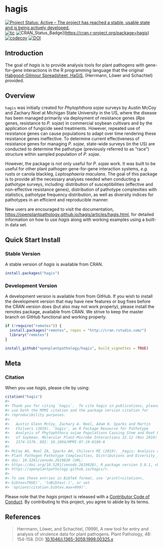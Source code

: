 
<!-- README.md is generated from README.Rmd. Please edit that file -->

# hagis
<!-- badges: start -->
[![Project Status: Active – The project has reached a stable, usable state and is being actively developed.](https://www.repostatus.org/badges/latest/active.svg)](https://www.repostatus.org/#active)
[![tic](https://github.com/openplantpathology/hagis/workflows/tic/badge.svg?branch=master)](https://github.com/openplantpathology/hagis/actions)
![CRAN\_Status\_Badge](https://www.r-pkg.org/badges/version/hagis)](https://cran.r-project.org/package=hagis)
[![codecov](https://codecov.io/gh/openplantpathology/hagis/branch/master/graph/badge.svg)](https://codecov.io/gh/openplantpathology/hagis)
[![DOI](https://zenodo.org/badge/164751172.svg)](https://zenodo.org/badge/latestdoi/164751172)
<!-- badges: end -->
## Introduction

The goal of *hagis* is to provide analysis tools for plant pathogens with gene-for-gene interactions in the R programming language that the original [Habgood-Gilmour Spreadsheet, HaGiS](https://onlinelibrary.wiley.com/doi/full/10.1046/j.1365-3059.1999.00325.x), (Herrmann, Löwer and Schachtel) provided.

## Overview

`hagis` was initially created for *Phytophthora sojae* surveys by Austin McCoy and Zachary Noel at Michigan State University in the US, where the disease has been managed primarily via deployment of resistance genes
(*Rps* genes, resistance to *P. sojae*) in commercial soybean cultivars and by the application of fungicide seed treatments.
However, repeated use of resistance genes can cause populations to adapt over time rendering these resistance genes ineffective.
To determine current effectiveness of resistance genes for managing *P. sojae*, state-wide surveys (in the US) are conducted to determine the pathotype (previously referred to as “race”) structure within sampled population of *P. sojae*.

However, the package is not only useful for *P. sojae* work. It was built to be useful for other plant pathogen gene-for-gene interaction systems, *e.g.* rusts or canola blackleg, *Leptosphaeria maculans*.
The goal of this package is to provide all the necessary analyses needed when conducting a pathotype surveys, including: distribution of susceptibilities (effective and non-effective resistance genes), distribution of pathotype complexities with statistics, pathotype frequency distribution, as well as diversity indices for pathotypes in an efficient and reproducible manner.

New users are encouraged to visit the documentation, <https://openplantpathology.github.io/hagis/articles/hagis.html>, for detailed information on how to use *hagis* along with working examples using a built-in data set.

## Quick Start Install

### Stable Version

A stable version of *hagis* is available from CRAN.

``` r
install.packages("hagis")
```

### Development Version

A development version is available from from GitHub.
If you wish to install the development version that may have new features or bug fixes before the CRAN version does (but also may not work properly), please install the remotes package, available from CRAN.
We strive to keep the master branch on GitHub functional and working properly.

``` r
if (!require("remotes")) {
  install.packages("remotes", repos = "http://cran.rstudio.com/")
  library("remotes")
}

install_github("openplantpathology/hagis", build_vignettes = TRUE)
```

## Meta

### Citation

When you use *hagis*, please cite by using:

``` r
citation("hagis")
#> 
#> Thank you for citing `hagis`.  To cite hagis in publications, please
#> use both the MPMI citation and the package version citation for
#> reproducibility purposes.
#> 
#>   Austin Glenn McCoy, Zachary A. Noel, Adam H. Sparks and Martin
#>   Chilvers (2019). `hagis', an R Package Resource for Pathotype
#>   Analysis of Phytophthora sojae Populations Causing Stem and Root Rot
#>   of Soybean. Molecular Plant-Microbe Interactions 32.12 (Nov 2019) p.
#>   1574-1576. DOI: 10.1094/MPMI-07-19-0180-A
#> 
#> McCoy AG, Noel ZA, Sparks AH, Chilvers MI (2019). _hagis: Analysis of
#> Plant Pathogen Pathotype Complexities, Distributions and Diversity_.
#> doi: 10.5281/zenodo.2619820 (URL:
#> https://doi.org/10.5281/zenodo.2619820), R package version 3.0.1, <URL:
#> https://openplantpathology.github.io/hagis/>.
#> 
#> To see these entries in BibTeX format, use 'print(<citation>,
#> bibtex=TRUE)', 'toBibtex(.)', or set
#> 'options(citation.bibtex.max=999)'.
```

Please note that the *hagis* project is released with a [Contributor Code of Conduct](https://github.com/openplantpathology/hagis/blob/master/CODE_OF_CONDUCT.md).
By contributing to this project, you agree to abide by its terms.

## References

> Herrmann, Löwer, and Schachtel, (1999), A new tool for entry and
> analysis of virulence data for plant pathogens. Plant Pathology, 48:
> 154-158. DOI:
> [10.1046/j.1365-3059.1999.00325.x](https://doi.org/10.1046/j.1365-3059.1999.00325.x)
